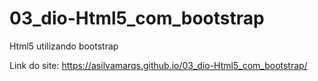# 03_dio-Html5_com_bootstrap
Html5 utilizando bootstrap

Link do site: https://asilvamarqs.github.io/03_dio-Html5_com_bootstrap/
